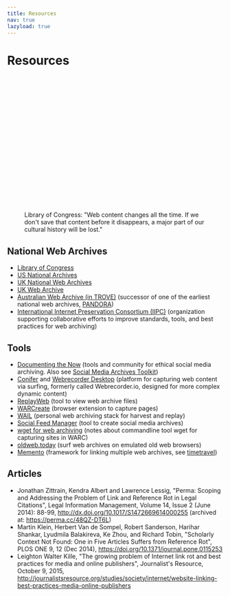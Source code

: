 ```yaml
---
title: Resources
nav: true
lazyload: true
---
```


# Resources

<figure class="text-center my-5">
    <iframe class="lazyload" width="560" height="315" data-src="https://www.youtube-nocookie.com/embed/T0943YkhLWU?rel=0&modestbranding=1" frameborder="0" allowfullscreen></iframe>
    <figcaption>Library of Congress: "Web content changes all the time. If we don't save that content before it disappears, a major part of our cultural history will be lost."</figcaption>
</figure>

## National Web Archives

- [Library of Congress](https://www.loc.gov/websites/collections/)
- [US National Archives](https://www.webharvest.gov/)
- [UK National Web Archives](http://www.nationalarchives.gov.uk/webarchive/)
- [UK Web Archive](https://www.webarchive.org.uk/)
- [Australian Web Archive (in TROVE)](https://webarchive.nla.gov.au/collection?q=) (successor of one of the earliest national web archives, [PANDORA](http://pandora.nla.gov.au/))
- [International Internet Preservation Consortium (IIPC)](https://netpreserve.org/) (organization supporting collaborative efforts to improve standards, tools, and best practices for web archiving)

## Tools 

- [Documenting the Now](https://www.docnow.io/) (tools and community for ethical social media archiving. Also see [Social Media Archives Toolkit](https://www.lib.ncsu.edu/social-media-archives-toolkit))
- [Conifer](https://conifer.rhizome.org/) and [Webrecorder Desktop](https://webrecorder.net/tools)  (platform for capturing web content via surfing, formerly called Webrecorder.io, designed for more complex dynamic content)
- [ReplayWeb](https://replayweb.page/) (tool to view web archive files)
- [WARCreate](https://warcreate.com/) (browser extension to capture pages)
- [WAIL](https://machawk1.github.io/wail/) (personal web archiving stack for harvest and replay)
- [Social Feed Manager](https://gwu-libraries.github.io/sfm-ui/) (tool to create social media archives)
- [wget for web archiving](https://evanwill.github.io/_drafts/notes/wget-archives.html) (notes about commandline tool wget for capturing sites in WARC)
- [oldweb.today](http://oldweb.today/) (surf web archives on emulated old web browsers)
- [Memento](http://mementoweb.org/about/) (framework for linking multiple web archives, see [timetravel](http://timetravel.mementoweb.org/about/))

## Articles

- Jonathan Zittrain, Kendra Albert and Lawrence Lessig, "Perma: Scoping and Addressing the Problem of Link and Reference Rot in Legal Citations", Legal Information Management, Volume 14, Issue 2 (June 2014): 88-99, <http://dx.doi.org/10.1017/S1472669614000255> (archived at: <https://perma.cc/48QZ-DT6L>)
- Martin Klein, Herbert Van de Sompel, Robert Sanderson, Harihar Shankar, Lyudmila Balakireva, Ke Zhou, and Richard Tobin, "Scholarly Context Not Found: One in Five Articles Suffers from Reference Rot", PLOS ONE 9, 12 (Dec 2014), <https://doi.org/10.1371/journal.pone.0115253>
- Leighton Walter Kille, "The growing problem of Internet link rot and best practices for media and online publishers", Journalist's Resource, October 9, 2015, <http://journalistsresource.org/studies/society/internet/website-linking-best-practices-media-online-publishers>

